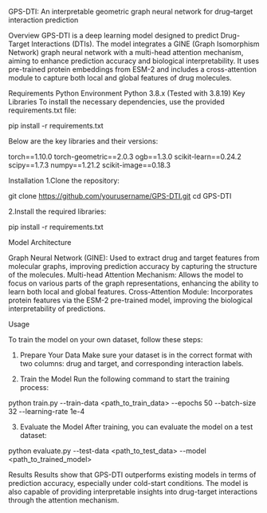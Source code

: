 GPS-DTI: An interpretable geometric graph neural network for drug–target interaction prediction

Overview
GPS-DTI is a deep learning model designed to predict Drug-Target Interactions (DTIs). The model integrates a GINE (Graph Isomorphism Network) graph neural network with a multi-head attention mechanism, aiming to enhance prediction accuracy and biological interpretability. It uses pre-trained protein embeddings from ESM-2 and includes a cross-attention module to capture both local and global features of drug molecules.

Requirements
Python Environment
Python 3.8.x (Tested with 3.8.19)
Key Libraries
To install the necessary dependencies, use the provided requirements.txt file:

pip install -r requirements.txt

Below are the key libraries and their versions:

torch==1.10.0
torch-geometric==2.0.3
ogb==1.3.0
scikit-learn==0.24.2
scipy==1.7.3
numpy==1.21.2
scikit-image==0.18.3

Installation
1.Clone the repository:

git clone https://github.com/yourusername/GPS-DTI.git
cd GPS-DTI

2.Install the required libraries:

pip install -r requirements.txt

Model Architecture

Graph Neural Network (GINE): Used to extract drug and target features from molecular graphs, improving prediction accuracy by capturing the structure of the molecules.
Multi-head Attention Mechanism: Allows the model to focus on various parts of the graph representations, enhancing the ability to learn both local and global features.
Cross-Attention Module: Incorporates protein features via the ESM-2 pre-trained model, improving the biological interpretability of predictions.

Usage

To train the model on your own dataset, follow these steps:

1. Prepare Your Data
Make sure your dataset is in the correct format with two columns: drug and target, and corresponding interaction labels.

2. Train the Model
Run the following command to start the training process:

python train.py --train-data <path_to_train_data> --epochs 50 --batch-size 32 --learning-rate 1e-4

3. Evaluate the Model
After training, you can evaluate the model on a test dataset:

python evaluate.py --test-data <path_to_test_data> --model <path_to_trained_model>

Results
Results show that GPS-DTI outperforms existing models in terms of prediction accuracy, especially under cold-start conditions. The model is also capable of providing interpretable insights into drug-target interactions through the attention mechanism.
